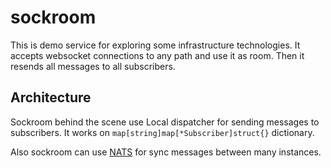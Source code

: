 # sockroom

This is demo service for exploring some infrastructure technologies. It accepts
websocket connections to any path and use it as room. Then it resends all
messages to all subscribers.

## Architecture
Sockroom behind the scene use Local dispatcher for sending messages to
subscribers. It works on `map[string]map[*Subscriber]struct{}` dictionary.

Also sockroom can use [NATS](nats.io) for sync messages between many instances.
